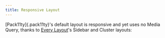 ```yaml
---
title: Responsive Layout
---
```


[Pack11ty]{.pack11ty}'s default layout is responsive and yet uses no Media Query, thanks to [Every Layout](https://every-layout.dev/)'s Sidebar and Cluster layouts:
